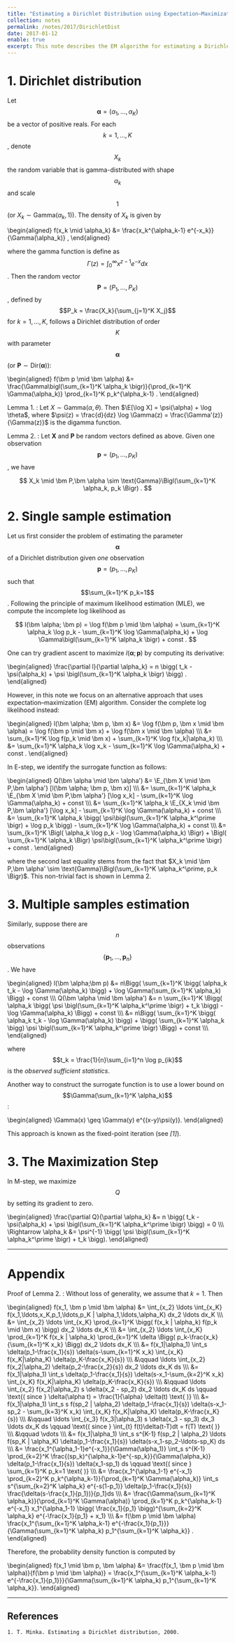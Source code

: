 ```yaml
---
title: "Estimating a Dirichlet Distribution using Expectation–Maximization"
collection: notes
permalink: /notes/2017/DirichletDist
date: 2017-01-12
enable: true
excerpt: This note describes the EM algorithm for estimating a Dirichlet distribution. One result that I found particularly interesting is the posterior distributions of gamma-distributed random variables given the observation of their corresponding Dirichlet distribution are also gamma-distributed.
---
```



# 1. Dirichlet distribution
Let $$\newcommand{\E}{\mathbb E} \newcommand{\bm}[1]{\boldsymbol#1} \bm \alpha = (\alpha_1, \ldots, \alpha_K)$$ be a vector of positive reals. For each $$k=1,\ldots,K$$, denote $$X_k$$ the random variable that is gamma-distributed with shape $$\alpha_k$$ and scale $$1$$ (or $X_k \sim \text{Gamma}(\alpha_k,1)$). The density of $X_k$ is given by

\begin{aligned} f(x_k  \mid \alpha_k) &= \frac{x_k^{\alpha_k-1} e^{-x_k}}{\Gamma(\alpha_k)} , \end{aligned}

where the gamma function is define as $$ \Gamma(z)=\int_0^{\infty} x^{z-1} e^{-x}dx $$. Then the random vector $$\bm{P} =(P_1,\ldots,P_K)$$, defined by $$P_k = \frac{X_k}{\sum_{j=1}^K X_j}$$ for $k=1,\ldots,K$, follows a Dirichlet distribution of order $$K$$ with parameter $$\bm{\alpha}$$ (or $\bm P \sim \text{Dir}(\bm \alpha)$):

\begin{aligned}
f(\bm p \mid \bm \alpha) &= \frac{\Gamma\bigl(\sum_{k=1}^K \alpha_k \bigr)}{\prod_{k=1}^K \Gamma(\alpha_k)} \prod_{k=1}^K p_k^{\alpha_k-1} .
\end{aligned}

Lemma 1.
: Let $X \sim \text{Gamma}(\alpha,\theta)$. Then $\E[\log X] = \psi(\alpha) + \log \theta$, where $\psi(z) = \frac{d}{dz} \log \Gamma(z) = \frac{\Gamma'(z)}{\Gamma(z)}$ is the digamma function.

Lemma 2.
: Let $\bm X$ and $\bm P$ be random vectors defined as above. Given one observation $$\bm p=(p_1,\ldots,p_K)$$, we have 

$$ X_k \mid \bm P,\bm \alpha \sim \text{Gamma}\Bigl(\sum_{k=1}^K \alpha_k, p_k \Bigr) . $$


# 2. Single sample estimation
Let us first consider the problem of estimating the parameter $$\bm \alpha$$ of a Dirichlet distribution given *one* observation $$\bm p=(p_1,\ldots,p_K)$$ such that $$\sum_{k=1}^K p_k=1$$. Following the principle of maximum likelihood estimation (MLE), we compute the incomplete log likelihood as

$$ l(\bm \alpha; \bm p) = \log f(\bm p \mid \bm \alpha) = \sum_{k=1}^K \alpha_k \log p_k - \sum_{k=1}^K \log \Gamma(\alpha_k) + \log \Gamma\bigl(\sum_{k=1}^K \alpha_k \bigr) + const . $$

One can try gradient ascent to maximize $l(\bm \alpha; \bm p)$ by computing its derivative:

\begin{aligned}
\frac{\partial l}{\partial \alpha_k} = n \bigg( t_k - \psi(\alpha_k) + \psi \bigl(\sum_{k=1}^K \alpha_k \bigr) \bigg) .
\end{aligned}

However, in this note we focus on an alternative approach that uses expectation–maximization (EM) algorithm. Consider the complete log likelihood instead: 

\begin{aligned}
l(\bm \alpha; \bm p, \bm x) &= \log f(\bm p, \bm x \mid \bm \alpha) = \log f(\bm p \mid \bm x) + \log f(\bm x \mid \bm \alpha) \\\\\\
&= \sum_{k=1}^K \log f(p_k \mid \bm x) + \sum_{k=1}^K \log f(x_k|\alpha_k) \\\\\\
&= \sum_{k=1}^K \alpha_k \log x_k - \sum_{k=1}^K \log \Gamma(\alpha_k) + const .
\end{aligned}

In E-step, we identify the surrogate function as follows:

\begin{aligned} Q(\bm \alpha \mid \bm \alpha') &= \E_{\bm X \mid \bm P,\bm \alpha'} [l(\bm \alpha; \bm p, \bm x)] \\\\\\
&= \sum_{k=1}^K \alpha_k \E_{\bm X \mid \bm P,\bm \alpha'} [\log x_k] - \sum_{k=1}^K \log \Gamma(\alpha_k) + const \\\\\\
&= \sum_{k=1}^K \alpha_k \E_{X_k \mid \bm P,\bm \alpha'} [\log x_k] - \sum_{k=1}^K \log \Gamma(\alpha_k) + const \\\\\\
&= \sum_{k=1}^K \alpha_k \bigg( \psi\bigl(\sum_{k=1}^K \alpha_k^\prime \bigr) + \log p_k \bigg) - \sum_{k=1}^K \log \Gamma(\alpha_k) + const \\\\\\
&= \sum_{k=1}^K \Bigl( \alpha_k \log p_k - \log \Gamma(\alpha_k) \Bigr) + \Bigl( \sum_{k=1}^K \alpha_k \Bigr) \psi\bigl(\sum_{k=1}^K \alpha_k^\prime \bigr) + const . \end{aligned}

where the second last equality stems from the fact that $X_k \mid \bm P,\bm \alpha' \sim \text{Gamma}\Bigl(\sum_{k=1}^K \alpha_k^\prime, p_k \Bigr)$. This non-trivial fact is shown in Lemma 2.


# 3. Multiple samples estimation
Similarly, suppose there are $$n$$ observations $$\{ \bm p_1, \ldots, \bm p_n \}$$. We have

\begin{aligned}
l(\bm \alpha;\bm p) &= n\Bigg( \sum_{k=1}^K \bigg( \alpha_k t_k - \log \Gamma(\alpha_k) \bigg) + \log \Gamma(\sum_{k=1}^K \alpha_k) \Bigg) + const \\\\\\
Q(\bm \alpha \mid \bm \alpha') &= n \sum_{k=1}^K \Bigg( \alpha_k \bigg( \psi \bigl(\sum_{k=1}^K \alpha_k^\prime \bigr) + t_k \bigg) - \log \Gamma(\alpha_k) \Bigg) + const \\\\\\
&= n\Bigg( \sum_{k=1}^K \bigg( \alpha_k t_k - \log \Gamma(\alpha_k) \bigg) + \bigg( \sum_{k=1}^K \alpha_k \bigg) \psi \bigl(\sum_{k=1}^K \alpha_k^\prime \bigr) \Bigg) + const \\\\\\
\end{aligned}

where $$t_k = \frac{1}{n}\sum_{i=1}^n \log p_{ik}$$ is the *observed sufficient statistics*.

Another way to construct the surrogate function is to use a lower bound on $$\Gamma(\sum_{k=1}^K \alpha_k)$$:

\begin{aligned}
\Gamma(x) \geq \Gamma(y) e^{(x-y)\psi(y)}.
\end{aligned}

This approach is known as the fixed-point iteration (see *[1]*).


# 3. The Maximization Step
In M-step, we maximize $$Q$$ by setting its gradient to zero.

\begin{aligned}
\frac{\partial Q}{\partial \alpha_k} &= n \bigg( t_k - \psi(\alpha_k) + \psi \bigl(\sum_{k=1}^K \alpha_k^\prime \bigr) \bigg) = 0 \\\\\\
\Rightarrow \alpha_k &= \psi^{-1} \bigg( \psi \bigl(\sum_{k=1}^K \alpha_k^\prime \bigr) + t_k \bigg).
\end{aligned}



---
# Appendix
Proof of Lemma 2.
: Without loss of generality, we assume that $k=1$. Then

\begin{aligned}
f(x_1, \bm p \mid \bm \alpha) &= \int_{x_2} \ldots \int_{x_K} f(x_1,\ldots,x_K,p_1,\ldots,p_K | \alpha_1,\ldots,\alpha_K) dx_2 \ldots dx_K \\\\\\
&= \int_{x_2} \ldots \int_{x_K} \prod_{k=1}^K \bigg( f(x_k | \alpha_k) f(p_k \mid \bm x) \bigg) dx_2 \ldots dx_K \\\\\\
&= \int_{x_2} \ldots \int_{x_K} \prod_{k=1}^K f(x_k | \alpha_k) \prod_{k=1}^K \delta \Bigg( p_k-\frac{x_k}{\sum_{k=1}^K x_k} \Bigg) dx_2 \ldots dx_K \\\\\\
&= f(x_1|\alpha_1) \int_s \delta(p_1-\frac{x_1}{s}) \delta(s-\sum_{k=1}^K x_k) \int_{x_K} f(x_K|\alpha_K) \delta(p_K-\frac{x_K}{s}) \\\\\\
&\qquad \ldots \int_{x_2} f(x_2|\alpha_2) \delta(p_2-\frac{x_2}{s}) dx_2 \ldots dx_K ds \\\\\\
&= f(x_1|\alpha_1) \int_s \delta(p_1-\frac{x_1}{s}) \delta(s-x_1-\sum_{k=2}^K x_k) \int_{x_K} f(x_K|\alpha_K) \delta(p_K-\frac{x_K}{s}) \\\\\\
&\qquad \ldots \int_{x_2} f(x_2|\alpha_2) s \delta(x_2 - sp_2) dx_2 \ldots dx_K ds \qquad \text{( since } \delta(\alpha t) = \frac{1}{\alpha} \delta(t) \text{ )} \\\\\\
&= f(x_1|\alpha_1) \int_s s f(sp_2 | \alpha_2)  \delta(p_1-\frac{x_1}{s}) \delta(s-x_1-sp_2 - \sum_{k=3}^K x_k) \int_{x_K} f(x_K|\alpha_K) \delta(p_K-\frac{x_K}{s}) \\\\\\
&\qquad \ldots \int_{x_3} f(x_3|\alpha_3) s \delta(x_3 - sp_3) dx_3 \ldots dx_K ds \qquad \text{( since } \int_{t} f(t)\delta(t-T)dt = f(T) \text{ )} \\\\\\
&\qquad \vdots \\\\\\
&= f(x_1|\alpha_1) \int_s s^{K-1} f(sp_2 | \alpha_2) \ldots f(sp_K | \alpha_K)  \delta(p_1-\frac{x_1}{s}) \delta(s-x_1-sp_2-\ldots-sp_K) ds \\\\\\
&= \frac{x_1^{\alpha_1-1}e^{-x_1}}{\Gamma(\alpha_1)} \int_s s^{K-1} \prod_{k=2}^K \frac{(sp_k)^{\alpha_k-1}e^{-sp_k}}{\Gamma(\alpha_k)} \delta(p_1-\frac{x_1}{s}) \delta(x_1-sp_1) ds \qquad \text{( since } \sum_{k=1}^K p_k=1 \text{ )} \\\\\\
&= \frac{x_1^{\alpha_1-1} e^{-x_1} \prod_{k=2}^K p_k^{\alpha_k-1}}{\prod_{k=1}^K \Gamma(\alpha_k)} \int_s s^{\sum_{k=2}^K \alpha_k} e^{-s(1-p_1)} \delta(p_1-\frac{x_1}{s}) \frac{\delta(s-\frac{x_1}{p_1})}{p_1}ds \\\\\\
&= \frac{\Gamma(\sum_{k=1}^K \alpha_k)}{\prod_{k=1}^K \Gamma(\alpha)} \prod_{k=1}^K p_k^{\alpha_k-1} e^{-x_1} x_1^{\alpha_1-1} \bigg( \frac{x_1}{p_1} \bigg)^{\sum_{k=2}^K \alpha_k} e^{-\frac{x_1}{p_1} + x_1} \\\\\\
&= f(\bm p \mid \bm \alpha) \frac{x_1^{\sum_{k=1}^K \alpha_k-1} e^{-\frac{x_1}{p_1}}}{\Gamma(\sum_{k=1}^K \alpha_k) p_1^{\sum_{k=1}^K \alpha_k}} .
\end{aligned}

Therefore, the probability density function is computed by

\begin{aligned}
f(x_1 \mid \bm p, \bm \alpha) &= \frac{f(x_1, \bm p \mid \bm \alpha)}{f(\bm p \mid \bm \alpha)} = \frac{x_1^{\sum_{k=1}^K \alpha_k-1} e^{-\frac{x_1}{p_1}}}{\Gamma(\sum_{k=1}^K \alpha_k) p_1^{\sum_{k=1}^K \alpha_k}}.
\end{aligned}


---
## References
```
1. T. Minka. Estimating a Dirichlet distribution, 2000.
```
